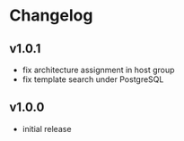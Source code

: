 # Changelog

## v1.0.1
* fix architecture assignment in host group
* fix template search under PostgreSQL

## v1.0.0
* initial release

